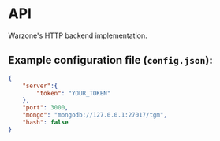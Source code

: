 # API
Warzone's HTTP backend implementation.


## Example configuration file (`config.json`):
```JSON
{
    "server":{
        "token": "YOUR_TOKEN"
    },
    "port": 3000,
    "mongo": "mongodb://127.0.0.1:27017/tgm",
    "hash": false
} 
```